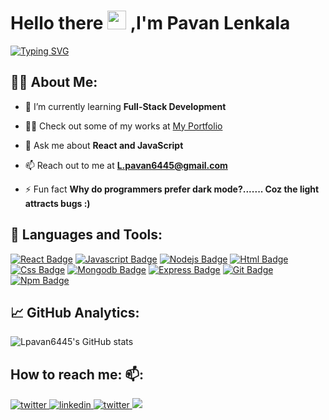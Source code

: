 <!---
Lpavan6445/Lpavan6445 is a ✨ special ✨ repository because its `README.md` (this file) appears on your GitHub profile.
You can click the Preview link to take a look at your changes.
--->
<h1 align="">Hello there <img src="https://raw.githubusercontent.com/MartinHeinz/MartinHeinz/master/wave.gif" width="30px"> ,I'm Pavan Lenkala</h1>

  [![Typing SVG](https://readme-typing-svg.herokuapp.com?font=Architects+Daughter&color=FF5733&size=25&center=false&lines=Full+Stack+Web+Developer...;1500%2B+Hours+Of+Coding+Experiance;Problem+Solver)](https://git.io/typing-svg)

 
## 🙋‍♂️ About Me:

- 🌱 I’m currently learning **Full-Stack Development**
- 👨‍💻 Check out some of my works at [My Portfolio](https://pavan-lenkala-portfolio.vercel.app/#clients)

- 💬 Ask me about **React and JavaScript**

- 📫 Reach out to me at **L.pavan6445@gmail.com**

- ⚡ Fun fact **Why do programmers prefer dark mode?....... Coz the light attracts bugs :)**

## 🚀 Languages and Tools:

[![React Badge](https://img.shields.io/badge/-React-61DBFB?style=for-the-badge&labelColor=black&logo=react&logoColor=61DBFB)](#)  [![Javascript Badge](https://img.shields.io/badge/-Javascript-F0DB4F?style=for-the-badge&labelColor=black&logo=javascript&logoColor=F0DB4F)](#) [![Nodejs Badge](https://img.shields.io/badge/-Nodejs-3C873A?style=for-the-badge&labelColor=black&logo=node.js&logoColor=3C873A)](#)  [![Html Badge](https://img.shields.io/badge/HTML5-E34F26?style=for-the-badge&logo=html5&logoColor=white)](#)  [![Css Badge](https://img.shields.io/badge/CSS3-1572B6?style=for-the-badge&logo=css3&logoColor=white)](#)  [![Mongodb Badge](https://img.shields.io/badge/MongoDB-white?style=for-the-badge&logo=mongodb&logoColor=4EA94B)](#)  [![Express Badge](https://img.shields.io/badge/express-FFFFFF?style=for-the-badge&logo=express&logoColor=000000)](#)  [![Git Badge](https://img.shields.io/badge/Git-F05032?style=for-the-badge&logo=git&logoColor=white)](#)   [![Npm Badge](https://img.shields.io/badge/npm-CB3837?style=for-the-badge&logo=npm&logoColor=white)](#)
<br/>

## 📈 GitHub Analytics:

<div align="left">
  <img src="https://github-readme-stats.vercel.app/api/top-langs/?username=Lpavan6445&langs_count=8&theme=algolia" alt="Lpavan6445's GitHub stats" />
</div>
  
## How to reach me: 📫:
<div align="left">
  <a href="mailto:L.pavan6445@gmail.com" target="_blank">
  <img src=https://img.shields.io/badge/Gmail-D14836?style=for-the-badge&logo=gmail&logoColor=white alt=twitter style="margin-bottom: 5px;" />
  </a>
  <a href="https://www.linkedin.com/in/pvn1/" target="_blank">
  <img src=https://img.shields.io/badge/Linkedin-%231E77B5.svg?&style=for-the-badge&logo=linkedin&logoColor=white alt=linkedin style="margin-bottom: 5px;" />
  </a>
  <a href="https://twitter.com/PavanLenkala" target="_blank">
  <img src=https://img.shields.io/badge/Twitter-%231E77B5.svg?&style=for-the-badge&logo=twitter&logoColor=white alt=twitter style="margin-bottom: 5px;" />
  </a>
  <a target="_blank" href="https://pavan-lenkala-portfolio.vercel.app/"><img src="https://img.shields.io/badge/Portfolio-1DA1F2?style=for-the-badge&logo=portfolio&logoColor=white" /></a>
</div>


